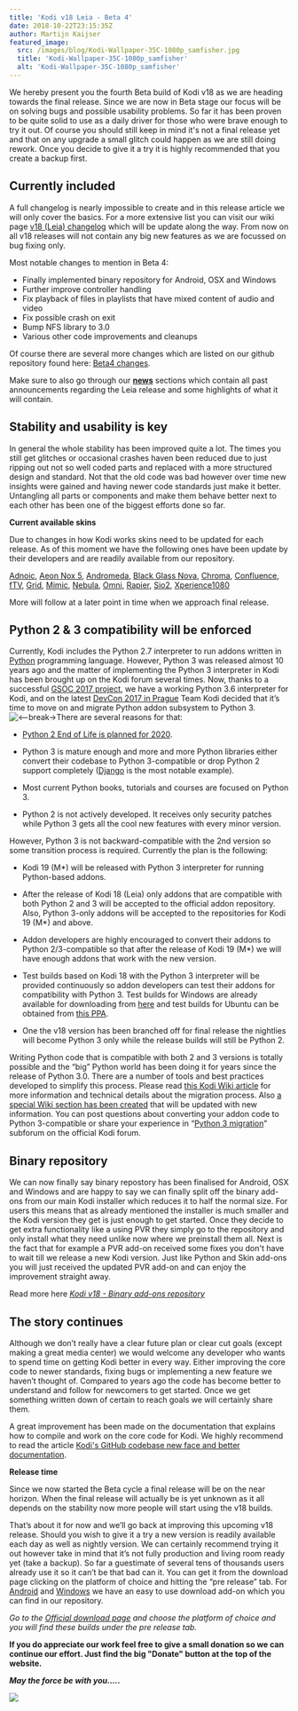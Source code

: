 ```yaml
---
title: 'Kodi v18 Leia - Beta 4'
date: 2018-10-22T23:15:35Z
author: Martijn Kaijser
featured_image:
  src: /images/blog/Kodi-Wallpaper-35C-1080p_samfisher.jpg
  title: 'Kodi-Wallpaper-35C-1080p_samfisher'
  alt: 'Kodi-Wallpaper-35C-1080p_samfisher'
---
```

 We hereby present you the fourth Beta build of Kodi v18 as we are heading towards the final release. Since we are now in Beta stage our focus will be on solving bugs and possible usability problems. So far it has been proven to be quite solid to use as a daily driver for those who were brave enough to try it out. Of course you should still keep in mind it's not a final release yet and that on any upgrade a small glitch could happen as we are still doing rework. Once you decide to give it a try it is highly recommended that you create a backup first.

 Currently included
------------------

 A full changelog is nearly impossible to create and in this release article we will only cover the basics. For a more extensive list you can visit our wiki page [v18 (Leia) changelog](https://kodi.wiki/view/Kodi_v18_(Leia)_changelog) which will be update along the way. From now on all v18 releases will not contain any big new features as we are focussed on bug fixing only.

 Most notable changes to mention in Beta 4:

 
 * Finally implemented binary repository for Android, OSX and Windows
 * Further improve controller handling
 * Fix playback of files in playlists that have mixed content of audio and video
 * Fix possible crash on exit
 * Bump NFS library to 3.0
 * Various other code improvements and cleanups
 
 Of course there are several more changes which are listed on our github repository found here: [Beta4 changes](https://github.com/xbmc/xbmc/milestone/113?closed=1).

 Make sure to also go through our **[news](https://kodi.tv/blog)** sections which contain all past announcements regarding the Leia release and some highlights of what it will contain.

 Stability and usability is key
------------------------------

 In general the whole stability has been improved quite a lot. The times you still get glitches or occasional crashes haven been reduced due to just ripping out not so well coded parts and replaced with a more structured design and standard. Not that the old code was bad however over time new insights were gained and having newer code standards just make it better. Untangling all parts or components and make them behave better next to each other has been one of the biggest efforts done so far.

 **Current available skins**

 Due to changes in how Kodi works skins need to be updated for each release. As of this moment we have the following ones have been update by their developers and are readily available from our repository.

 [Adnoic](https://kodi.tv/addon/skins/adonic), [Aeon Nox 5](https://kodi.tv/addon/skins/aeon-nox), [Andromeda](https://kodi.tv/addon/skins/andromeda), [Black Glass Nova](https://kodi.tv/addon/skins/black-glass-nova), [Chroma](https://kodi.tv/addon/skins/chroma), [Confluence](https://kodi.tv/addon/skins/confluence), [fTV](https://kodi.tv/addon/skins/ftv), [Grid](https://kodi.tv/addon/skins/grid), [Mimic](https://kodi.tv/addon/skins/mimic), [Nebula](https://kodi.tv/addon/skins/nebula), [Omni](https://kodi.tv/addon/skins/omni), [Rapier](https://kodi.tv/addon/skins/rapier), [Sio2](https://kodi.tv/addon/skins/sio2), [Xperience1080](https://kodi.tv/addon/skins/xperience1080)

 More will follow at a later point in time when we approach final release.

 Python 2 & 3 compatibility will be enforced
-------------------------------------------

 Currently, Kodi includes the Python 2.7 interpreter to run addons written in [Python](https://www.python.org/) programming language. However, Python 3 was released almost 10 years ago and the matter of implementing the Python 3 interpreter in Kodi has been brought up on the Kodi forum several times. Now, thanks to a successful [GSOC 2017 project](https://kodi.tv/article/gsoc-2017-update-python3-update), we have a working Python 3.6 interpreter for Kodi, and on the latest [DevCon 2017 in Prague](https://kodi.tv/article/devcon-2017-part-ii-day-two) Team Kodi decided that it’s time to move on and migrate Python addon subsystem to Python 3. ![\<--break-\>](/sites/all/modules/wysiwyg/plugins/break/images/spacer.gif "\<--break--\>")There are several reasons for that:

 
 *  [Python 2 End of Life is planned for 2020](https://pythonclock.org/).

 
 *  Python 3 is mature enough and more and more Python libraries either convert their codebase to Python 3-compatible or drop Python 2 support completely ([Django](https://www.djangoproject.com/) is the most notable example).

 
 *  Most current Python books, tutorials and courses are focused on Python 3.

 
 *  Python 2 is not actively developed. It receives only security patches while Python 3 gets all the cool new features with every minor version.

 
 
 However, Python 3 is not backward-compatible with the 2nd version so some transition process is required. Currently the plan is the following:

 
 *  Kodi 19 (M*) will be released with Python 3 interpreter for running Python-based addons.

 
 *  After the release of Kodi 18 (Leia) only addons that are compatible with both Python 2 and 3 will be accepted to the official addon repository. Also, Python 3-only addons will be accepted to the repositories for Kodi 19 (M*) and above.

 
 *  Addon developers are highly encouraged to convert their addons to Python 2/3-compatible so that after the release of Kodi 19 (M*) we will have enough addons that work with the new version.

 
 *  Test builds based on Kodi 18 with the Python 3 interpreter will be provided continuously so addon developers can test their addons for compatibility with Python 3. Test builds for Windows are already available for downloading from [here](http://mirrors.xbmc.org/test-builds/windows/win32/) and test builds for Ubuntu can be obtained from [this PPA](https://launchpad.net/~wsnipex/+archive/ubuntu/kodi-python3/).

 
 *  One the v18 version has been branched off for final release the nightlies will become Python 3 only while the release builds will still be Python 2.

 
 
 Writing Python code that is compatible with both 2 and 3 versions is totally possible and the “big” Python world has been doing it for years since the release of Python 3.0. There are a number of tools and best practices developed to simplify this process. Please read [this Kodi Wiki article](https://kodi.wiki/view/General_information_about_migration_to_Python_3) for more information and technical details about the migration process. Also [a special Wiki section has been created](https://kodi.wiki/view/Migration_to_Python_3) that will be updated with new information. You can post questions about converting your addon code to Python 3-compatible or share your experience in “[Python 3 migration](https://forum.kodi.tv/forumdisplay.php?fid=281)” subforum on the official Kodi forum.

 Binary repository
-----------------

 We can now finally say binary repostory has been finalised for Android, OSX and Windows and are happy to say we can finally split off the binary add-ons from our main Kodi installer which reduces it to half the normal size. For users this means that as already mentioned the installer is much smaller and the Kodi version they get is just enough to get started. Once they decide to get extra functionality like a using PVR they simply go to the repository and only install what they need unlike now where we preinstall them all. Next is the fact that for example a PVR add-on received some fixes you don't have to wait till we release a new Kodi version. Just like Python and Skin add-ons you will just received the updated PVR add-on and can enjoy the improvement straight away.

 Read more here *[Kodi v18 - Binary add-ons repository](https://kodi.tv/article/kodi-v18-binary-add-ons-repository)*

  

 The story continues
-------------------

 Although we don’t really have a clear future plan or clear cut goals (except making a great media center) we would welcome any developer who wants to spend time on getting Kodi better in every way. Either improving the core code to newer standards, fixing bugs or implementing a new feature we haven’t thought of. Compared to years ago the code has become better to understand and follow for newcomers to get started. Once we get something written down of certain to reach goals we will certainly share them.

 A great improvement has been made on the documentation that explains how to compile and work on the core code for Kodi. We highly recommend to read the article [Kodi's GitHub codebase new face and better documentation](https://kodi.tv/article/kodis-github-codebase-new-face-and-better-documentation).

  

 **Release time**

 Since we now started the Beta cycle a final release will be on the near horizon. When the final release will actually be is yet unknown as it all depends on the stability now more people will start using the v18 builds.

 That’s about it for now and we’ll go back at improving this upcoming v18 release. Should you wish to give it a try a new version is readily available each day as well as nightly version. We can certainly recommend trying it out however take in mind that it’s not fully production and living room ready yet (take a backup). So far a guestimate of several tens of thousands users already use it so it can’t be that bad can it. You can get it from the download page clicking on the platform of choice and hitting the “pre release” tab. For [Android](https://kodi.tv/addon/scripts/kodi-android-installer) and [Windows](https://kodi.tv/addon/scripts/kodi-windows-installer) we have an easy to use download add-on which you can find in our repository.

 *Go to the [Official download page](https://kodi.tv/download) and choose the platform of choice and you will find these builds under the pre release tab.*  
  
**If you do appreciate our work feel free to give a small donation so we can continue our effort. Just find the big "Donate" button at the top of the website.**

 ***May the force be with you…..***

 ***![](https://kodi.tv/sites/default/files/K-18L-Comic-Preview.jpg)***

 